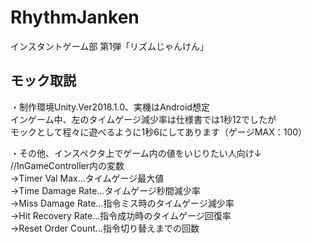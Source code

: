 # RhythmJanken
インスタントゲーム部 第1弾「リズムじゃんけん」

## モック取説
・制作環境Unity.Ver2018.1.0、実機はAndroid想定  
インゲーム中、左のタイムゲージ減少率は仕様書では1秒12でしたが  
モックとして程々に遊べるように1秒6にしてあります（ゲージMAX：100）  
  
・その他、インスペクタ上でゲーム内の値をいじりたい人向け↓  
//InGameController内の変数  
    →Timer Val Max…タイムゲージ最大値  
    →Time Damage Rate…タイムゲージ秒間減少率  
    →Miss Damage Rate…指令ミス時のタイムゲージ減少率  
    →Hit Recovery Rate…指令成功時のタイムゲージ回復率  
    →Reset Order Count…指令切り替えまでの回数  


